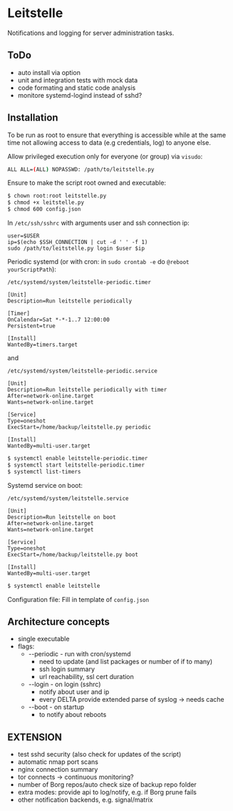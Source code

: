 # Leitstelle
Notifications and logging for server administration tasks.


## ToDo
- auto install via option
- unit and integration tests with mock data
- code formating and static code analysis
- monitore systemd-logind instead of sshd?


## Installation
To be run as root to ensure that everything is accessible while at the same
time not allowing access to data (e.g credentials, log) to anyone else.

Allow privileged execution only for everyone (or group) via `visudo`:
```sh
ALL ALL=(ALL) NOPASSWD: /path/to/leitstelle.py
```

Ensure to make the script root owned and executable:
```sh
$ chown root:root leitstelle.py
$ chmod +x leitstelle.py
$ chmod 600 config.json
```

In `/etc/ssh/sshrc` with arguments user and ssh connection ip:
```
user=$USER
ip=$(echo $SSH_CONNECTION | cut -d ' ' -f 1)
sudo /path/to/leitstelle.py login $user $ip
```

Periodic systemd (or with cron: in `sudo crontab -e` do `@reboot yourScriptPath`):

`/etc/systemd/system/leitstelle-periodic.timer`
```
[Unit]
Description=Run leitstelle periodically

[Timer]
OnCalendar=Sat *-*-1..7 12:00:00
Persistent=true

[Install]
WantedBy=timers.target
```
and

`/etc/systemd/system/leitstelle-periodic.service`
```
[Unit]
Description=Run leitstelle periodically with timer
After=network-online.target
Wants=network-online.target

[Service]
Type=oneshot
ExecStart=/home/backup/leitstelle.py periodic

[Install]
WantedBy=multi-user.target
```
```sh
$ systemctl enable leitstelle-periodic.timer
$ systemctl start leitstelle-periodic.timer
$ systemctl list-timers
```

Systemd service on boot:

`/etc/systemd/system/leitstelle.service`
```
[Unit]
Description=Run leitstelle on boot
After=network-online.target
Wants=network-online.target

[Service]
Type=oneshot
ExecStart=/home/backup/leitstelle.py boot

[Install]
WantedBy=multi-user.target
```
```sh
$ systemctl enable leitstelle
```

Configuration file: Fill in template of `config.json`


## Architecture concepts
- single executable
- flags:
  - --periodic - run with cron/systemd
    - need to update (and list packages or number of if to many)
    - ssh login summary
    - url reachability, ssl cert duration
  - --login - on login (sshrc)
    - notify about user and ip
    - every DELTA provide extended parse of syslog -> needs cache
  - --boot - on startup
    - to notify about reboots


## EXTENSION
- test sshd security (also check for updates of the script)
- automatic nmap port scans
- nginx connection summary
- tor connects -> continuous monitoring?
- number of Borg repos/auto check size of backup repo folder
- extra modes: provide api to log/notify, e.g. if Borg prune fails
- other notification backends, e.g. signal/matrix
